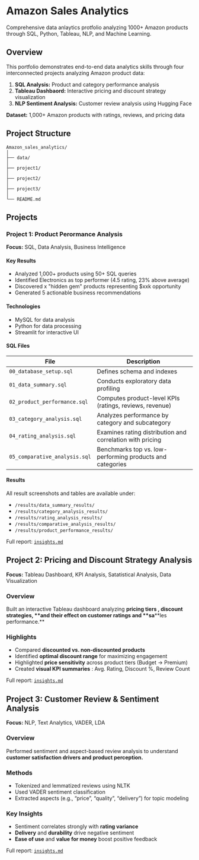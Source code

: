 # Amazon Sales Analytics

Comprehensive data anlaytics protfolio analyzing 1000+ Amazon products through SQL, Python, Tableau, NLP, and Machine Learning.

## Overview

This portfolio demonstrates end-to-end data analytics skills through four interconnected projects analyzing Amazon product data:

1. **SQL Analysis:** Product and category performance analysis
2. **Tableau Dashbaord:** Interactive pricing and discount strategy visualization
3. **NLP Sentiment Analysis:** Customer review analysis using Hugging Face

**Dataset:** 1,000+ Amazon products with ratings, reviews, and pricing data

## Project Structure

```
Amazon_sales_analytics/
│
├── data/
│
├── project1/
│
├── project2/
│
├── project3/
│
└── README.md
```

## Projects

### Project 1: Product Perormance Analysis

**Focus:** SQL, Data Analysis, Business Intelligence

#### Key Results 

* Analyzed 1,000+ products using 50+ SQL queries
* Identified Electronics as top performer (4.5 rating, 23% above average)
* Discovered x "hidden gem" products representing $xxk opportunity
* Generated 5 actionable business recommendations

#### Technologies

* MySQL for data analysis
* Python for data processing
* Streamlit for interactive UI

#### SQL Files

| File                            | Description                                               |
| ------------------------------- | --------------------------------------------------------- |
| `00_database_setup.sql`       | Defines schema and indexes                                |
| `01_data_summary.sql`         | Conducts exploratory data profiling                       |
| `02_product_performance.sql`  | Computes product-level KPIs (ratings, reviews, revenue)   |
| `03_category_analysis.sql`    | Analyzes performance by category and subcategory          |
| `04_rating_analysis.sql`      | Examines rating distribution and correlation with pricing |
| `05_comparative_analysis.sql` | Benchmarks top vs. low-performing products and categories |

#### Results

All result screenshots and tables are available under:

* `/results/data_summary_results/`
* `/results/category_analysis_results/`
* `/results/rating_analysis_results/`
* `/results/comparative_analysis_results/`
* `/results/product_performance_results/`

Full report: [`insights.md`](https://github.com/bteze001/Amazon_sales_analytics/blob/main/project1/results/key_findings.md)

## Project 2: Pricing and Discount Strategy Analysis

**Focus:** Tableau Dashboard, KPI Analysis, Satatistical Analysis, Data Visualization

### Overview 

Built an interactive Tableau dashboard analyzing ****pricing tiers** , **discount strategies,** **and their effect on **customer ratings** and **sa****les performance.** 

### **Highlights**

* Compared **discounted vs. non-discounted products**
* Identified **optimal discount range** for maximizing engagement
* Highlighted **price sensitivity** across product tiers (Budget → Premium)
* Created **visual KPI summaries** : Avg. Rating, Discount %, Review Count

Full report: [`insights.md`](https://github.com/bteze001/Amazon_sales_analytics/blob/main/project2/results/insights.md)

## Project 3: Customer Review & Sentiment Analysis

**Focus:** NLP, Text Analytics, VADER, LDA

### **Overview**

Performed sentiment and aspect-based review analysis to understand ****customer satisfaction drivers** and** **product perception.**

### **Methods**

* Tokenized and lemmatized reviews using NLTK
* Used VADER sentiment classification
* Extracted aspects (e.g., “price”, “quality”, “delivery”) for topic modeling

### **Key Insights**

* Sentiment correlates strongly with **rating variance**
* **Delivery** and **durability** drive negative sentiment
* **Ease of use** and **value for money** boost positive feedback

Full report: [`insights.md`](https://github.com/bteze001/Amazon_sales_analytics/blob/main/project2/results/insights.md)
